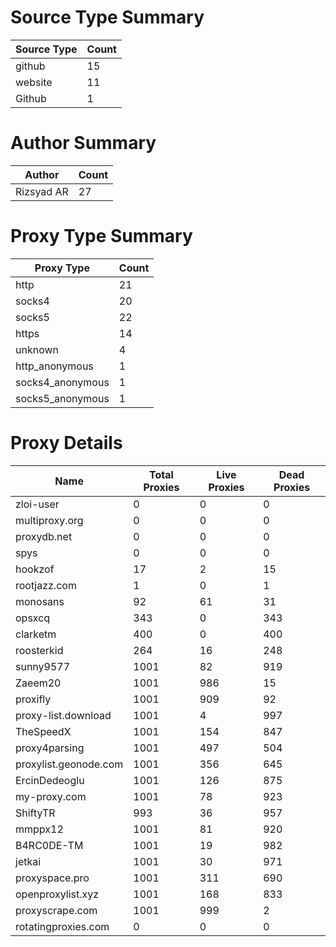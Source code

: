 # Source Type Summary

| Source Type | Count |
|-------------|-------|
| github | 15 |
| website | 11 |
| Github | 1 |


# Author Summary

| Author | Count |
|--------|-------|
| Rizsyad AR | 27 |


# Proxy Type Summary

| Proxy Type | Count |
|------------|-------|
| http | 21 |
| socks4 | 20 |
| socks5 | 22 |
| https | 14 |
| unknown | 4 |
| http_anonymous | 1 |
| socks4_anonymous | 1 |
| socks5_anonymous | 1 |


# Proxy Details

| Name | Total Proxies | Live Proxies | Dead Proxies |
|------|---------------|--------------|---------------|
| zloi-user | 0 | 0 | 0 |
| multiproxy.org | 0 | 0 | 0 |
| proxydb.net | 0 | 0 | 0 |
| spys | 0 | 0 | 0 |
| hookzof | 17 | 2 | 15 |
| rootjazz.com | 1 | 0 | 1 |
| monosans | 92 | 61 | 31 |
| opsxcq | 343 | 0 | 343 |
| clarketm | 400 | 0 | 400 |
| roosterkid | 264 | 16 | 248 |
| sunny9577 | 1001 | 82 | 919 |
| Zaeem20 | 1001 | 986 | 15 |
| proxifly | 1001 | 909 | 92 |
| proxy-list.download | 1001 | 4 | 997 |
| TheSpeedX | 1001 | 154 | 847 |
| proxy4parsing | 1001 | 497 | 504 |
| proxylist.geonode.com | 1001 | 356 | 645 |
| ErcinDedeoglu | 1001 | 126 | 875 |
| my-proxy.com | 1001 | 78 | 923 |
| ShiftyTR | 993 | 36 | 957 |
| mmppx12 | 1001 | 81 | 920 |
| B4RC0DE-TM | 1001 | 19 | 982 |
| jetkai | 1001 | 30 | 971 |
| proxyspace.pro | 1001 | 311 | 690 |
| openproxylist.xyz | 1001 | 168 | 833 |
| proxyscrape.com | 1001 | 999 | 2 |
| rotatingproxies.com | 0 | 0 | 0 |
